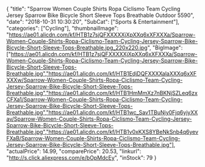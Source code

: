 {
	"title": "Sparrow Women Couple Shirts Ropa Ciclismo Team Cycling Jersey Sparrow Bike Bicycle Short Sleeve Tops Breathable Outdoor 5590",
	"date": "2018-10-31 10:30:20",
	"SubCat": ["Sports & Entertainment"],
	"categories": ["Cycling"],
	"thumbnailImage": "https://ae01.alicdn.com/kf/HTB1z7sjQFXXXXXjXpXXq6xXFXXXa/Sparrow-Women-Couple-Shirts-Ropa-Ciclismo-Team-Cycling-Jersey-Sparrow-Bike-Bicycle-Short-Sleeve-Tops-Breathable.jpg_220x220.jpg",
	"BigImage": ["https://ae01.alicdn.com/kf/HTB1z7sjQFXXXXXjXpXXq6xXFXXXa/Sparrow-Women-Couple-Shirts-Ropa-Ciclismo-Team-Cycling-Jersey-Sparrow-Bike-Bicycle-Short-Sleeve-Tops-Breathable.jpg","https://ae01.alicdn.com/kf/HTB1EdjDQFXXXXalaXXXq6xXFXXXw/Sparrow-Women-Couple-Shirts-Ropa-Ciclismo-Team-Cycling-Jersey-Sparrow-Bike-Bicycle-Short-Sleeve-Tops-Breathable.jpg","https://ae01.alicdn.com/kf/HTB1HmMmXz7nBKNjSZLeq6zxCFXa1/Sparrow-Women-Couple-Shirts-Ropa-Ciclismo-Team-Cycling-Jersey-Sparrow-Bike-Bicycle-Short-Sleeve-Tops-Breathable.jpg","https://ae01.alicdn.com/kf/HTB1wc_Sav1TBuNjy0Fjq6yjyXXav/Sparrow-Women-Couple-Shirts-Ropa-Ciclismo-Team-Cycling-Jersey-Sparrow-Bike-Bicycle-Short-Sleeve-Tops-Breathable.jpg","https://ae01.alicdn.com/kf/HTB1v0xKXS8YBeNkSnb4q6yevFXaB/Sparrow-Women-Couple-Shirts-Ropa-Ciclismo-Team-Cycling-Jersey-Sparrow-Bike-Bicycle-Short-Sleeve-Tops-Breathable.jpg"],
	"actualPrice": 14.99,
	"comparePrice": 20.53,
	"linkurl": "http://s.click.aliexpress.com/e/bOpMdcEy",
	"inStock": 79
}

